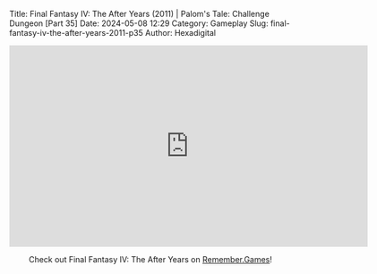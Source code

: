 Title: Final Fantasy IV: The After Years (2011) | Palom's Tale: Challenge Dungeon [Part 35]
Date: 2024-05-08 12:29
Category: Gameplay
Slug: final-fantasy-iv-the-after-years-2011-p35
Author: Hexadigital

<center><iframe src="https://www.youtube.com/embed/TqmQMu7wyFs?feature=oembed" allow="accelerometer; autoplay; encrypted-media; gyroscope; picture-in-picture" width="640" height="360" frameborder="0"></iframe>

Check out Final Fantasy IV: The After Years on [Remember.Games](https://remember.games/game/7757/final-fantasy-iv-the-complete-collection/)!</center>